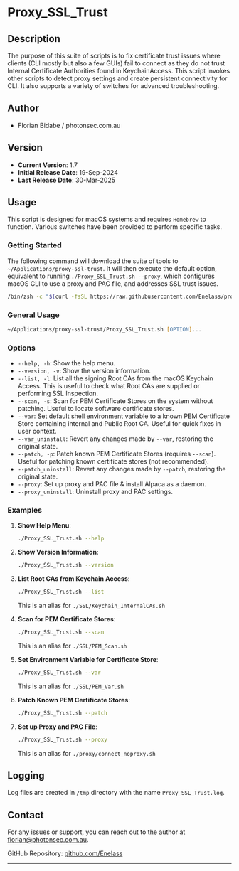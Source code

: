 # Proxy_SSL_Trust

## Description

The purpose of this suite of scripts is to fix certificate trust issues where clients (CLI mostly but also a few GUIs) fail to connect as they do not trust Internal Certificate Authorities found in KeychainAccess. This script invokes other scripts to detect proxy settings and create persistent connectivity for CLI. It also supports a variety of switches for advanced troubleshooting.

## Author

- Florian Bidabe  /  photonsec.com.au
## Version

- **Current Version**: 1.7
- **Initial Release Date**: 19-Sep-2024
- **Last Release Date**: 30-Mar-2025

## Usage

This script is designed for macOS systems and requires `Homebrew` to function.
Various switches have been provided to perform specific tasks.


### Getting Started
The following command will download the suite of tools to `~/Applications/proxy-ssl-trust`. It will then execute the default option, equivalent to running `./Proxy_SSL_Trust.sh --proxy`, which configures macOS CLI to use a proxy and PAC file, and addresses SSL trust issues.

```zsh
/bin/zsh -c "$(curl -fsSL https://raw.githubusercontent.com/Enelass/proxy-ssl-trust/refs/heads/main/lib/download_run_me.sh)"
```

### General Usage

```zsh
~/Applications/proxy-ssl-trust/Proxy_SSL_Trust.sh [OPTION]...
```

### Options

- `--help, -h`: Show the help menu.
- `--version, -v`: Show the version information.
- `--list, -l`: List all the signing Root CAs from the macOS Keychain Access. This is useful to check what Root CAs are supplied or performing SSL Inspection.
- `--scan, -s`: Scan for PEM Certificate Stores on the system without patching. Useful to locate software certificate stores.
- `--var`: Set default shell environment variable to a known PEM Certificate Store containing internal and Public Root CA. Useful for quick fixes in user context.
- `--var_uninstall`: Revert any changes made by `--var`, restoring the original state.
- `--patch, -p`: Patch known PEM Certificate Stores (requires `--scan`). Useful for patching known certificate stores (not recommended).
- `--patch_uninstall`: Revert any changes made by `--patch`, restoring the original state.
- `--proxy`: Set up proxy and PAC file & install Alpaca as a daemon.
- `--proxy_uninstall`: Uninstall proxy and PAC settings.

### Examples

1. **Show Help Menu**:
    ```zsh
    ./Proxy_SSL_Trust.sh --help
    ```

2. **Show Version Information**:
    ```zsh
    ./Proxy_SSL_Trust.sh --version
    ```

3. **List Root CAs from Keychain Access**:
    ```zsh
    ./Proxy_SSL_Trust.sh --list
    ```
    This is an alias for `./SSL/Keychain_InternalCAs.sh`

4. **Scan for PEM Certificate Stores**:
    ```zsh
    ./Proxy_SSL_Trust.sh --scan
    ```
    This is an alias for `./SSL/PEM_Scan.sh`

5. **Set Environment Variable for Certificate Store**:
    ```zsh
    ./Proxy_SSL_Trust.sh --var
    ```
    This is an alias for `./SSL/PEM_Var.sh`

6. **Patch Known PEM Certificate Stores**:
    ```zsh
    ./Proxy_SSL_Trust.sh --patch
    ```

7. **Set up Proxy and PAC File**:
    ```zsh
    ./Proxy_SSL_Trust.sh --proxy
    ```
    This is an alias for `./proxy/connect_noproxy.sh`

## Logging

Log files are created in `/tmp` directory with the name `Proxy_SSL_Trust.log`.

## Contact

For any issues or support, you can reach out to the author at florian@photonsec.com.au.

GitHub Repository: [github.com/Enelass](https://github.com/Enelass)

---